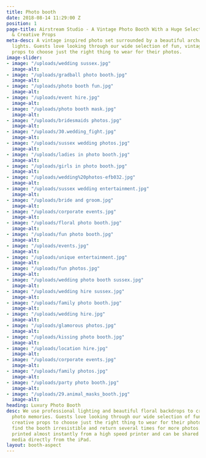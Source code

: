 ```yaml
---
title: Photo booth
date: 2018-08-14 11:29:00 Z
position: 1
page-title: Airstream Studio - A Vintage Photo Booth With a Huge Selection Of Vintage
  & Creative Props
meta-desc: A vintage inspired photo set surrounded by a beautiful archway of fairground
  lights. Guests love looking through our wide selection of fun, vintage and creative
  props to choose just the right thing to wear for their photos.
image-slider:
- image: "/uploads/wedding sussex.jpg"
  image-alt: 
- image: "/uploads/gradball photo booth.jpg"
  image-alt: 
- image: "/uploads/photo booth fun.jpg"
  image-alt: 
- image: "/uploads/event hire.jpg"
  image-alt: 
- image: "/uploads/photo booth mask.jpg"
  image-alt: 
- image: "/uploads/bridesmaids photos.jpg"
  image-alt: 
- image: "/uploads/30.wedding_fight.jpg"
  image-alt: 
- image: "/uploads/sussex wedding photos.jpg"
  image-alt: 
- image: "/uploads/ladies in photo booth.jpg"
  image-alt: 
- image: "/uploads/girls in photo booth.jpg"
  image-alt: 
- image: "/uploads/wedding%20photos-efb032.jpg"
  image-alt: 
- image: "/uploads/sussex wedding entertainment.jpg"
  image-alt: 
- image: "/uploads/bride and groom.jpg"
  image-alt: 
- image: "/uploads/corporate events.jpg"
  image-alt: 
- image: "/uploads/floral photo booth.jpg"
  image-alt: 
- image: "/uploads/fun photo booth.jpg"
  image-alt: 
- image: "/uploads/events.jpg"
  image-alt: 
- image: "/uploads/unique entertainment.jpg"
  image-alt: 
- image: "/uploads/fun photos.jpg"
  image-alt: 
- image: "/uploads/wedding photo booth sussex.jpg"
  image-alt: 
- image: "/uploads/wedding hire sussex.jpg"
  image-alt: 
- image: "/uploads/family photo booth.jpg"
  image-alt: 
- image: "/uploads/wedding hire.jpg"
  image-alt: 
- image: "/uploads/glamorous photos.jpg"
  image-alt: 
- image: "/uploads/kissing photo booth.jpg"
  image-alt: 
- image: "/uploads/location hire.jpg"
  image-alt: 
- image: "/uploads/corporate events.jpg"
  image-alt: 
- image: "/uploads/family photos.jpg"
  image-alt: 
- image: "/uploads/party photo booth.jpg"
  image-alt: 
- image: "/uploads/29.animal_masks_booth.jpg"
  image-alt: 
heading: Luxury Photo Booth
desc: We use professional lighting and beautiful floral backdrops to create stunning
  photo memories. Guests love looking through our wide selection of fun, vintage and
  creative props to choose just the right thing to wear for their photos. Many people
  find the booth irresistible and return several times for more photos. Pictures are
  printed almost instantly from a high speed printer and can be shared with social
  media directly from the iPad.
layout: booth-aspect
---
```


